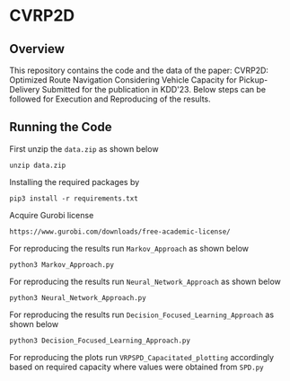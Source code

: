 # CVRP2D
## Overview
This repository contains the code and the data of the paper: CVRP2D: Optimized Route Navigation Considering Vehicle
Capacity for Pickup-Delivery
Submitted for the publication in KDD'23. Below steps can be followed for Execution and Reproducing of the results.

## Running the Code
First unzip the `data.zip` as shown below 
```
unzip data.zip
```
Installing the required packages by 
```
pip3 install -r requirements.txt
```
Acquire Gurobi license
```
https://www.gurobi.com/downloads/free-academic-license/
```
For reproducing the results run `Markov_Approach` as shown below
```
python3 Markov_Approach.py
```
For reproducing the results run `Neural_Network_Approach` as shown below
```
python3 Neural_Network_Approach.py
```
For reproducing the results run `Decision_Focused_Learning_Approach` as shown below
```
python3 Decision_Focused_Learning_Approach.py
```
For reproducing the plots run `VRPSPD_Capacitated_plotting` accordingly based on required capacity where values were obtained from `SPD.py`
